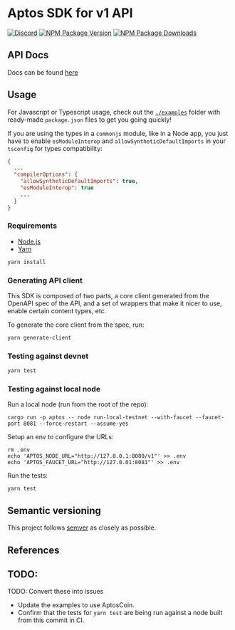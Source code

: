 # Aptos SDK for v1 API
[![Discord][discord-image]][discord-url]
[![NPM Package Version][npm-image-version]][npm-url]
[![NPM Package Downloads][npm-image-downloads]][npm-url]

## API Docs
Docs can be found [here][api-doc]

## Usage
For Javascript or Typescript usage, check out the [`./examples`][examples] folder with ready-made `package.json` files to get you going quickly!

If you are using the types in a `commonjs` module, like in a Node app, you just have to enable `esModuleInterop`
and `allowSyntheticDefaultImports` in your `tsconfig` for types compatibility:

```json
{
  ...
  "compilerOptions": {
    "allowSyntheticDefaultImports": true,
    "esModuleInterop": true
    ...
  }
}
```

### Requirements
- [Node.js](https://nodejs.org)
- [Yarn](https://yarnpkg.com/)

```bash
yarn install
```

### Generating API client
This SDK is composed of two parts, a core client generated from the OpenAPI spec of the API, and a set of wrappers that make it nicer to use, enable certain content types, etc.

To generate the core client from the spec, run:
```bash
yarn generate-client
```

### Testing against devnet
```bash
yarn test
```

### Testing against local node

Run a local node (run from the root of the repo):
```
cargo run -p aptos -- node run-local-testnet --with-faucet --faucet-port 8081 --force-restart --assume-yes
```

Setup an env to configure the URLs:
```
rm .env
echo 'APTOS_NODE_URL="http://127.0.0.1:8080/v1"' >> .env
echo 'APTOS_FAUCET_URL="http://127.0.01:8081"' >> .env
```

Run the tests:
```
yarn test
```

## Semantic versioning
This project follows [semver](https://semver.org/) as closely as possible.

## References
[examples]: https://github.com/aptos-labs/aptos-core/blob/main/ecosystem/typescript/sdk/examples/
[repo]: https://github.com/aptos-labs/aptos-core
[npm-image-version]: https://img.shields.io/npm/v/aptos.svg
[npm-image-downloads]: https://img.shields.io/npm/dm/aptos.svg
[npm-url]: https://npmjs.org/package/aptos
[discord-image]: https://img.shields.io/discord/945856774056083548?label=Discord&logo=discord&style=flat~~~~
[discord-url]: https://discord.gg/aptoslabs
[api-doc]: https://aptos-labs.github.io/ts-sdk-doc/

## TODO:
TODO: Convert these into issues
- Update the examples to use AptosCoin.
- Confirm that the tests for `yarn test` are being run against a node built from this commit in CI.
